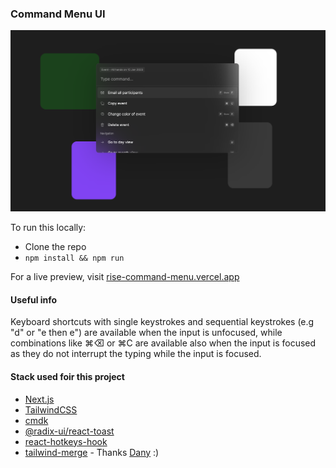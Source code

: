 ### Command Menu UI

![Project's screenshot](public/screenshot.png "Command Menu")

To run this locally:

- Clone the repo
- `npm install && npm run`

For a live preview, visit [rise-command-menu.vercel.app](https://rise-command-menu.vercel.app/)

#### Useful info

Keyboard shortcuts with single keystrokes and sequential keystrokes (e.g "d" or "e then e") are available when the input is unfocused, while combinations like ⌘⌫ or ⌘C are available also when the input is focused as they do not interrupt the typing while the input is focused.

#### Stack used foir this project

- [Next.js](https://nextjs.org/docs/getting-started)
- [TailwindCSS](https://tailwindcss.com/docs/installation)
- [cmdk](https://cmdk.paco.me/)
- [@radix-ui/react-toast](https://www.radix-ui.com/docs/primitives/components/toast)
- [react-hotkeys-hook](https://react-hotkeys-hook.vercel.app/docs)
- [tailwind-merge](https://www.npmjs.com/package/tailwind-merge) - Thanks [Dany](https://github.com/dcastil) :)